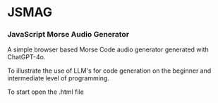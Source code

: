 # JSMAG
### JavaScript Morse Audio Generator

A simple browser based Morse Code audio generator generated with ChatGPT-4o. 

To illustrate the use of LLM's for code generation on the beginner and intermediate level of programming. 

To start open the .html file


